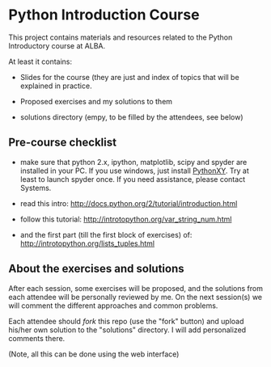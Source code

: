 Python Introduction Course
==========================

This project contains materials and resources related to the Python Introductory
course at ALBA.

At least it contains:

- Slides for the course (they are just and index of topics that will be 
  explained in practice.

- Proposed exercises and my solutions to them

- solutions directory (empy, to be filled by the attendees, see below)

Pre-course checklist
--------------------

- make sure that python 2.x, ipython, matplotlib, scipy and spyder are 
  installed in your PC. If you use windows, just install 
  [PythonXY](http://python-xy.github.io). Try at least to launch spyder once. 
  If you need assistance, please contact Systems.

- read this intro: http://docs.python.org/2/tutorial/introduction.html

- follow this tutorial: http://introtopython.org/var_string_num.html

- and the first part (till the first block of exercises) of:
  http://introtopython.org/lists_tuples.html

About the exercises and solutions
---------------------------------

After each session, some exercises will be proposed, and the solutions from 
each attendee will be personally reviewed by me. On the next session(s) we will 
comment the different approaches and common problems.

Each attendee should *fork* this repo (use the "fork" button) and upload his/her
own solution to the "solutions" directory. I will add personalized comments 
there.

(Note, all this can be done using the web interface)